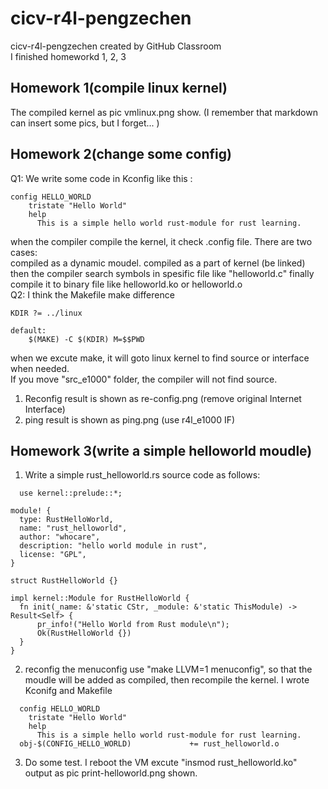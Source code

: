 # cicv-r4l-pengzechen
cicv-r4l-pengzechen created by GitHub Classroom  
I finished homeworkd 1, 2, 3

## Homework 1(compile linux kernel)
The compiled kernel as pic vmlinux.png show.
(I remember that markdown can insert some pics, but I forget... )
## Homework 2(change some config)
Q1: We write some code in Kconfig like this :
~~~
config HELLO_WORLD
	tristate "Hello World"
	help
	  This is a simple hello world rust-module for rust learning.
~~~
when the compiler compile the kernel, it check .config file. There are two cases:  
 compiled as a dynamic moudel.
 compiled as a part of kernel (be linked)
then the compiler search symbols in spesific file like "helloworld.c"
finally compile it to binary file like helloworld.ko or helloworld.o  
Q2: I think the Makefile make difference
~~~
KDIR ?= ../linux

default:
	$(MAKE) -C $(KDIR) M=$$PWD

~~~
when we excute make, it will goto linux kernel to find source or interface when needed.  
If you move "src_e1000" folder, the compiler will not find source.

1. Reconfig result is shown as re-config.png (remove original Internet Interface)
2. ping result is shown as ping.png (use r4l_e1000 IF)
## Homework 3(write a simple helloworld moudle)
1. Write a simple rust_helloworld.rs source code as follows:
~~~
  use kernel::prelude::*;
      
module! {
  type: RustHelloWorld,
  name: "rust_helloworld",
  author: "whocare",
  description: "hello world module in rust",
  license: "GPL",
}
      
struct RustHelloWorld {}
      
impl kernel::Module for RustHelloWorld {
  fn init(_name: &'static CStr, _module: &'static ThisModule) -> Result<Self> {
      pr_info!("Hello World from Rust module\n");
      Ok(RustHelloWorld {})
  }
}
~~~
2. reconfig the menuconfig use "make LLVM=1 menuconfig", so that the moudle will be
   added as compiled, then recompile the kernel. I wrote Kconifg and Makefile 
~~~
  config HELLO_WORLD
  	tristate "Hello World"
  	help
  	  This is a simple hello world rust-module for rust learning.
  obj-$(CONFIG_HELLO_WORLD)		        += rust_helloworld.o
~~~
3. Do some test. I reboot the VM excute "insmod rust_helloworld.ko"
   output as pic print-helloworld.png shown.
